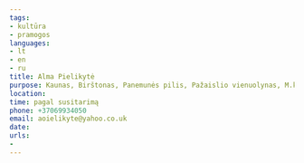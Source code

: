 ```yaml
---
tags:
- kultūra
- pramogos
languages:
- lt
- en
- ru
title: Alma Pielikytė
purpose: Kaunas, Birštonas, Panemunės pilis, Pažaislio vienuolynas, M.k.Čiurlionio ir Velnių muziejai.
location: 
time: pagal susitarimą
phone: +37069934050
email: aoielikyte@yahoo.co.uk
date: 
urls:
- 
---
```

